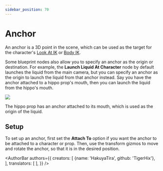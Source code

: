```yaml
---
sidebar_position: 70
---
```


# Anchor

An anchor is a 3D point in the scene, which can be used as the target for the character's [Look At IK](character/#look-ik) or [Body IK](character/#body-ik).

Some blueprint nodes also allow you to specify an anchor as the origin or destination. For example, the **Launch Liquid At Character** node by default launches the liquid from the main camera, but you can specify an anchor as the origin to launch the liquid from that anchor instead. Say you have the anchor attached to a hippo prop's mouth, then you can launch the liquid from the hippo's mouth.

![](/doc-img/en-anchor-1.png)
<p class="img-desc">The hippo prop has an anchor attached to its mouth, which is used as the origin of the liquid.</p>

## Setup

To set up an anchor, first set the **Attach To** option if you want the anchor to be attached to a character or prop. Then, use the transform gizmos to move and rotate the anchor, so that it is in the desired position.

<AuthorBar authors={{
  creators: [
    {name: 'HakuyaTira', github: 'TigerHix'},
  ],
  translators: [
  ],
}} />
